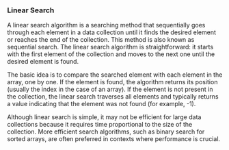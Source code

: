 ### Linear Search 

A linear search algorithm is a searching method that sequentially goes through each element in a data collection until it finds the desired element or reaches the end of the collection. This method is also known as sequential search. The linear search algorithm is straightforward: it starts with the first element of the collection and moves to the next one until the desired element is found.

The basic idea is to compare the searched element with each element in the array, one by one. If the element is found, the algorithm returns its position (usually the index in the case of an array). If the element is not present in the collection, the linear search traverses all elements and typically returns a value indicating that the element was not found (for example, -1).

Although linear search is simple, it may not be efficient for large data collections because it requires time proportional to the size of the collection. More efficient search algorithms, such as binary search for sorted arrays, are often preferred in contexts where performance is crucial.